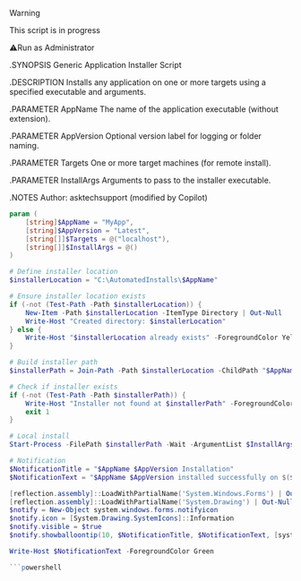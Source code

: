 > [!WARNING]
> This script is in progress

⚠️Run as Administrator

.SYNOPSIS
    Generic Application Installer Script

.DESCRIPTION
    Installs any application on one or more targets using a specified executable and arguments.

.PARAMETER AppName
    The name of the application executable (without extension).

.PARAMETER AppVersion
    Optional version label for logging or folder naming.

.PARAMETER Targets
    One or more target machines (for remote install).

.PARAMETER InstallArgs
    Arguments to pass to the installer executable.

.NOTES
    Author: asktechsupport (modified by Copilot)

```powershell
param (
    [string]$AppName = "MyApp",
    [string]$AppVersion = "Latest",
    [string[]]$Targets = @("localhost"),
    [string[]]$InstallArgs = @()
)

# Define installer location
$installerLocation = "C:\AutomatedInstalls\$AppName"

# Ensure installer location exists
if (-not (Test-Path -Path $installerLocation)) {
    New-Item -Path $installerLocation -ItemType Directory | Out-Null
    Write-Host "Created directory: $installerLocation"
} else {
    Write-Host "$installerLocation already exists" -ForegroundColor Yellow
}

# Build installer path
$installerPath = Join-Path -Path $installerLocation -ChildPath "$AppName.exe"

# Check if installer exists
if (-not (Test-Path -Path $installerPath)) {
    Write-Host "Installer not found at $installerPath" -ForegroundColor Red
    exit 1
}

# Local install
Start-Process -FilePath $installerPath -Wait -ArgumentList $InstallArgs -Verb runas -PassThru

# Notification
$NotificationTitle = "$AppName $AppVersion Installation"
$NotificationText = "$AppName $AppVersion installed successfully on $($Targets -join ', ')"

[reflection.assembly]::LoadWithPartialName('System.Windows.Forms') | Out-Null
[reflection.assembly]::LoadWithPartialName('System.Drawing') | Out-Null
$notify = New-Object system.windows.forms.notifyicon
$notify.icon = [System.Drawing.SystemIcons]::Information
$notify.visible = $true
$notify.showballoontip(10, $NotificationTitle, $NotificationText, [system.windows.forms.tooltipicon]::None)

Write-Host $NotificationText -ForegroundColor Green

```powershell
